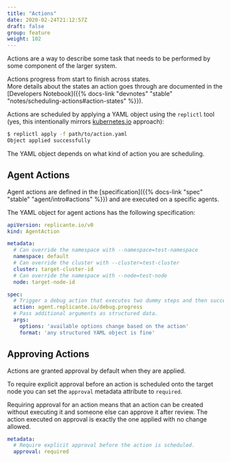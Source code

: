 ```yaml
---
title: "Actions"
date: 2020-02-24T21:12:57Z
draft: false
group: feature
weight: 102
---
```


Actions are a way to describe some task that needs to be performed by some component of the larger system.

Actions progress from start to finish across states.  
More details about the states an action goes through are documented in the
[Developers Notebook]({{% docs-link "devnotes" "stable" "notes/scheduling-actions#action-states" %}}).

Actions are scheduled by applying a YAML object using the `replictl` tool
(yes, this intentionally mirrors [kubernetes.io](https://kubernetes.io/) approach):
```bash
$ replictl apply -f path/to/action.yaml
Object applied successfully
```

The YAML object depends on what kind of action you are scheduling.


## Agent Actions
Agent actions are defined in the [specification]({{% docs-link "spec" "stable" "agent/intro#actions" %}})
and are executed on a specific agents.

The YAML object for agent actions has the following specification:
```yaml
apiVersion: replicante.io/v0
kind: AgentAction

metadata:
  # Can override the namespace with --namespace=test-namespace
  namespace: default
  # Can override the cluster with --cluster=test-cluster
  cluster: target-cluster-id
  # Can override the namespace with --node=test-node
  node: target-node-id

spec:
  # Trigger a debug action that executes two dummy steps and then successfully completes.
  action: agent.replicante.io/debug.progress
  # Pass additional arguments as structured data.
  args:
    options: 'available options change based on the action'
    format: 'any structured YAML object is fine'
```


## Approving Actions
Actions are granted approval by default when they are applied.

To require explicit approval before an action is scheduled onto the target
node you can set the `approval` metadata attribute to `required`.

Requiring approval for an action means that an action can be created without
executing it and someone else can approve it after review.
The action executed on approval is exactly the one applied with no change allowed.

```yaml
metadata:
  # Require explicit approval before the action is scheduled.
  approval: required
```
